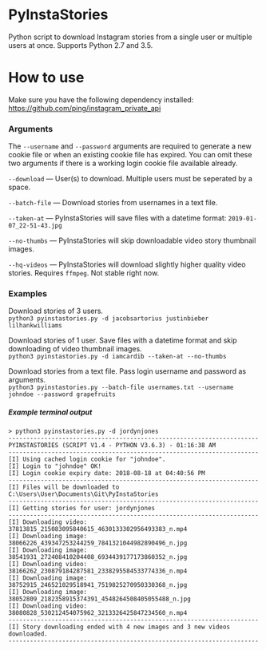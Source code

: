 # PyInstaStories
Python script to download Instagram stories from a single user or multiple users at once. Supports Python 2.7 and 3.5.


# How to use

Make sure you have the following dependency installed: https://github.com/ping/instagram_private_api


### Arguments

The `--username` and `--password` arguments are required to generate a new cookie file or when an existing cookie file has expired. You can omit these two arguments if there is a working login cookie file available already.

`--download` — User(s) to download. Multiple users must be seperated by a space.

`--batch-file` — Download stories from usernames in a text file.

`--taken-at` — PyInstaStories will save files with a datetime format: `2019-01-07_22-51-43.jpg`

`--no-thumbs` — PyInstaStories will skip downloadable video story thumbnail images.

`--hq-videos` — PyInstaStories will download slightly higher quality video stories. Requires `ffmpeg`. Not stable right now.

### Examples

Download stories of 3 users.  
`python3 pyinstastories.py -d jacobsartorius justinbieber lilhankwilliams`

Download stories of 1 user. Save files with a datetime format and skip downloading of video thumbnail images.  
`python3 pyinstastories.py -d iamcardib --taken-at --no-thumbs`

Download stories from a text file. Pass login username and password as arguments.  
`python3 pyinstastories.py --batch-file usernames.txt --username johndoe --password grapefruits`

##### Example terminal output

```
> python3 pyinstastories.py -d jordynjones
----------------------------------------------------------------------
PYINSTASTORIES (SCRIPT V1.4 - PYTHON V3.6.3) - 01:16:38 AM
----------------------------------------------------------------------
[I] Using cached login cookie for "johndoe".
[I] Login to "johndoe" OK!
[I] Login cookie expiry date: 2018-08-18 at 04:40:56 PM
----------------------------------------------------------------------
[I] Files will be downloaded to C:\Users\User\Documents\Git\PyInstaStories
----------------------------------------------------------------------
[I] Getting stories for user: jordynjones
----------------------------------------------------------------------
[I] Downloading video: 37813815_215083095840615_4630133302956493383_n.mp4
[I] Downloading image: 38066226_439347253244259_7841321044982890496_n.jpg
[I] Downloading image: 38541931_272408410204408_6934439177173860352_n.jpg
[I] Downloading video: 38166262_230879184287581_2338295584533774336_n.mp4
[I] Downloading image: 38752915_246521029518941_7519825270950330368_n.jpg
[I] Downloading image: 38052809_2182358915374391_4548264508405055488_n.jpg
[I] Downloading video: 38080828_530212454075962_3213326425847234560_n.mp4
----------------------------------------------------------------------
[I] Story downloading ended with 4 new images and 3 new videos downloaded.
----------------------------------------------------------------------
```
